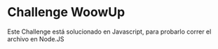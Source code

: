 # Challenge WoowUp

Este Challenge está solucionado en Javascript, para probarlo correr el archivo en Node.JS

